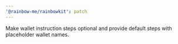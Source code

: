 ```yaml
---
'@rainbow-me/rainbowkit': patch
---
```

Make wallet instruction steps optional and provide default steps with placeholder wallet names.
